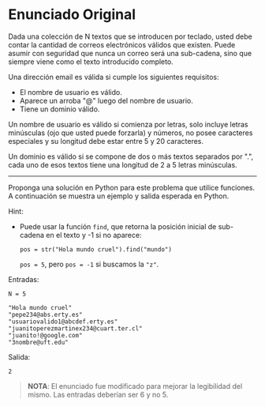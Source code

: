 # Enunciado Original

Dada una colección de N textos que se introducen por teclado, usted
debe contar la cantidad de correos electrónicos válidos que existen.
Puede asumir con seguridad que nunca un correo será una sub-cadena, sino
que siempre viene como el texto introducido completo.

Una dirección email es válida si cumple los siguientes requisitos:

- El nombre de usuario es válido.
- Aparece un arroba "@" luego del nombre de usuario.
- Tiene un dominio válido.

Un nombre de usuario es válido si comienza por letras, solo incluye letras
minúsculas (ojo que usted puede forzarla) y números, no posee caracteres
especiales y su longitud debe estar entre 5 y 20 caracteres.

Un dominio es válido si se compone de dos o más textos separados por ".",
cada uno de esos textos tiene una longitud de 2 a 5 letras minúsculas.

---

Proponga una solución en Python para este problema que utilice funciones.
A continuación se muestra un ejemplo y salida esperada en Python.

Hint: 
- Puede usar la función `find`, que retorna la posición inicial de sub-cadena
  en el texto y -1 si no aparece:

      pos = str("Hola mundo cruel").find("mundo")

  `pos = 5`, pero `pos = -1` si buscamos la `"z"`.


Entradas:

    N = 5

    "Hola mundo cruel"
    "pepe234@abs.erty.es"
    "usuariovalido1@abcdef.erty.es"
    "juanitoperezmartinex234@cuart.ter.cl"
    "juanito!@google.com"
    "3nombre@uft.edu"

Salida:

    2


> __**NOTA**__: El enunciado fue modificado para mejorar la legibilidad del mismo.
> Las entradas deberían ser 6 y no 5.
